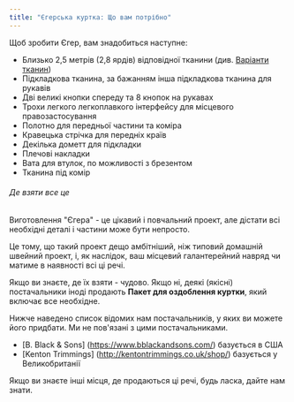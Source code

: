```yaml
---
title: "Єгерська куртка: Що вам потрібно"
---
```


Щоб зробити Єгер, вам знадобиться наступне:

- Близько 2,5 метрів (2,8 ярдів) відповідної тканини (див. [Варіанти тканин](#fabric-options))
- Підкладкова тканина, за бажанням інша підкладкова тканина для рукавів
- Дві великі кнопки спереду та 8 кнопок на рукавах
- Трохи легкого легкоплавкого інтерфейсу для місцевого правозастосування
- Полотно для передньої частини та коміра
- Кравецька стрічка для передніх країв
- Декілька дометт для підкладки
- Плечові накладки
- Вата для втулок, по можливості з брезентом
- Тканина під комір

<Note>

###### Де взяти все це

Виготовлення "Єгера" - це цікавий і повчальний проект, але дістати всі необхідні деталі
і частини може бути непросто.

Це тому, що такий проект дещо амбітніший, ніж
типовий домашній швейний проект, і, як наслідок, ваш місцевий галантерейний
навряд чи матиме в наявності всі ці речі.

Якщо ви знаєте, де їх взяти - чудово. Якщо ні, деякі (якісні) постачальники
іноді продають **Пакет для оздоблення куртки**, який включає все необхідне.

Нижче наведено список відомих нам постачальників, у яких ви можете його придбати.
Ми не пов'язані з цими постачальниками.

- [B. Black & Sons] (https://www.bblackandsons.com/) базується в США
- [Kenton Trimmings] (http://kentontrimmings.co.uk/shop/) базується у Великобританії

Якщо ви знаєте інші місця, де продаються ці речі, будь ласка, дайте нам знати.

</Note>
